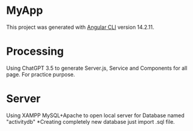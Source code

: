 # MyApp

This project was generated with [Angular CLI](https://github.com/angular/angular-cli) version 14.2.11.

# Processing
Using ChatGPT 3.5 to generate Server.js, Service and Components for all page. For practice purpose.

# Server
Using XAMPP MySQL+Apache to open local server for Database named "activitydb" *Creating completely new database just import .sql file.
